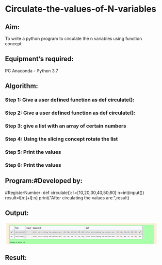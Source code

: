# Circulate-the-values-of-N-variables
## Aim:
To write a python program to circulate the n variables using function concept
## Equipment’s required:
PC
Anaconda - Python 3.7
## Algorithm: 
### Step 1: Give a user defined function as def circulate():
### Step 2: Give a user defined function as def circulate():
### Step 3: give a list with an array of certain numbers
### Step 4: Using the slicing concept rotate the list
### Step 5: Print the values
### Step 6: Print the values
## Program:#Developed by: 
#RegisterNumber:
def circulate():
   l=[10,20,30,40,50,60]
   n=int(input())
   result=l[n:]+l[:n]
   print("After circulating the values are:",result)
   
## Output:
![OUTPUT](./ss.png)
## Result:
